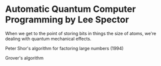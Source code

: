 # Automatic Quantum Computer Programming by Lee Spector

When we get to the point of storing bits in things the size of atoms, we're dealing with quantum mechanical effects.

Peter Shor's algorithm for factoring large numbers (1994)

Grover's algorithm

